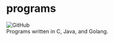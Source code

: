 # programs
![GitHub](https://img.shields.io/github/license/cyberphor/programs?color=Green)  
Programs written in C, Java, and Golang. 
